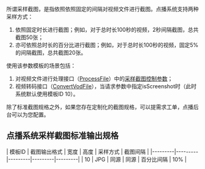 所谓采样截图，是指依照依照固定的间隔对视频文件进行截图。点播系统支持两种采样方式：
1. 依照固定时长进行截图；例如，对于总时长100秒的视频，2秒间隔截图，总共截图50张；
2. 亦可依照总时长的百分比进行截图；例如，对于总时长100秒的视频，固定5%的间隔截图，总共截图20张。

使用该参数模板的场景包括：
1. 对视频文件进行处理接口（[ProcessFile](/document/product/266/9642)）中的[采样截图控制参数](samplesnapshot.EF.BC.88.E9.87.87.E6.A0.B7.E6.88.AA.E5.9B.BE.E5.8F.82.E6.95.B0.EF.BC.89)；
1. 视频转码接口（[ConvertVodFile](/document/product/266/7822)），当请求参数中指定isScreenshot时（此时系统默认使用模板ID 10）。

除了标准截图规格之外，如果您存在定制化的截图规格，可以提需求工单，点播后台可以为您配置。

## 点播系统采样截图标准输出规格

| 模板ID | 截图输出格式 | 宽度 | 高度 | 采样方式 | 截图间隔 | 
|---------|---------|---------|---------|---------|
| 10 | JPG | 同源 | 同源 | 百分比间隔 | 10% |